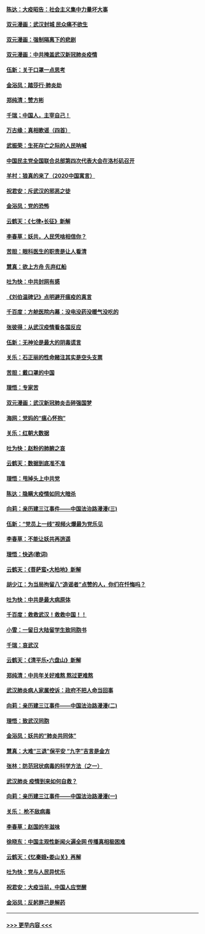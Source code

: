 #### [陈达：大疫昭告：社会主义集中力量坏大事](../pages/nsc993/n11859419.md?t=02111422) 
#### [双元漫画：武汉封城 民众痛不欲生](../pages/nsc993/n11859287.md?t=02111422) 
#### [双元漫画：强制隔离下的悲剧](../pages/nsc993/n11859244.md?t=02111422) 
#### [双元漫画：中共掩盖武汉新冠肺炎疫情](../pages/nsc993/n11858249.md?t=02111422) 
#### [伍新：关于口罩一点思考](../pages/nsc993/n11859195.md?t=02111422) 
#### [金浴凤：踏莎行‧肺炎劫](../pages/nsc993/n11858227.md?t=02111422) 
#### [郑纯清：赞方彬](../pages/nsc993/n11856803.md?t=02111422) 
#### [千瑞；中国人，主宰自己！](../pages/nsc993/n11856793.md?t=02111422) 
#### [万古缘：真相歌谣（四首）](../pages/nsc993/n11856263.md?t=02111422) 
#### [武振荣：生死存亡之际的人民呐喊](../pages/nsc993/n11856256.md?t=02111422) 
#### [中国民主党全国联合总部第四次代表大会在洛杉矶召开](../pages/nsc993/n11856344.md?t=02111422) 
#### [羊村：狼真的来了（2020中国寓言）](../pages/nsc993/n11856229.md?t=02111422) 
#### [祝君安：斥武汉的邪恶之徒](../pages/nsc993/n11855861.md?t=02111422) 
#### [金浴凤：党的恐怖](../pages/nsc993/n11855849.md?t=02111422) 
#### [云鹤天：《七律▪长征》新解](../pages/nsc993/n11855479.md?t=02111422) 
#### [李春草：妖共，人民凭啥相信你？](../pages/nsc993/n11855196.md?t=02111422) 
#### [苦胆：眼科医生的职责是让人看清](../pages/nsc993/n11853840.md?t=02111422) 
#### [慧真：欲上方舟 先弃红船](../pages/nsc993/n11853483.md?t=02111422) 
#### [吐为快：中共封网有感](../pages/nsc993/n11852575.md?t=02111422) 
#### [《刘伯温碑记》点明避开瘟疫的真言](../pages/nsc993/n11852128.md?t=02111422) 
#### [千百度：方舱医院内幕：没电没药没暖气没吃的](../pages/nsc993/n11850211.md?t=02111422) 
#### [张彼得：从武汉疫情看各国反应](../pages/nsc993/n11850102.md?t=02111422) 
#### [伍新：无神论是最大的阴毒谎言](../pages/nsc993/n11846129.md?t=02111422) 
#### [关乐：石正丽的性命赌注其实是空头支票](../pages/nsc993/n11846109.md?t=02111422) 
#### [苦胆：戴口罩的中国](../pages/nsc993/n11845576.md?t=02111422) 
#### [理悟：专家苦](../pages/nsc993/n11845564.md?t=02111422) 
#### [双元漫画：武汉新冠肺炎击碎强国梦](../pages/nsc993/n11843320.md?t=02111422) 
#### [海网：党妈的“瘟心怀抱”](../pages/nsc993/n11840740.md?t=02111422) 
#### [关乐：红朝大数据](../pages/nsc993/n11840675.md?t=02111422) 
#### [吐为快：赵粉的肺腑之哀](../pages/nsc993/n11840618.md?t=02111422) 
#### [云鹤天：数据到底准不准](../pages/nsc993/n11840325.md?t=02111422) 
#### [理悟：甩掉头上中共党](../pages/nsc993/n11838826.md?t=02111422) 
#### [陈达：隐瞒大疫情如同大暗杀](../pages/nsc993/n11838771.md?t=02111422) 
#### [向莉：亲历建三江事件——中国法治路漫漫(三)](../pages/nsc993/n11831825.md?t=02111422) 
#### [伍新：“党员上一线”视频火爆最为党乐见](../pages/nsc993/n11838200.md?t=02111422) 
#### [李春草：不能让妖共再逍遥](../pages/nsc993/n11838102.md?t=02111422) 
#### [理悟：快逃(歌词)](../pages/nsc993/n11838083.md?t=02111422) 
#### [云鹤天：《菩萨蛮▪大柏地》新解](../pages/nsc993/n11838059.md?t=02111422) 
#### [胡少江：为当局拘留八“造谣者”点赞的人，你们在忏悔吗？](../pages/nsc993/n11836801.md?t=02111422) 
#### [吐为快：中共是最大病原体](../pages/nsc993/n11836748.md?t=02111422) 
#### [千百度：救救武汉！救救中国！！](../pages/nsc993/n11836145.md?t=02111422) 
#### [小雪：一留日大陆留学生致同胞书](../pages/nsc993/n11834624.md?t=02111422) 
#### [千瑞：哀武汉](../pages/nsc993/n11833647.md?t=02111422) 
#### [云鹤天：《清平乐▪六盘山》新解](../pages/nsc993/n11833611.md?t=02111422) 
#### [郑纯清：中共年关好难熬 熬过更难熬](../pages/nsc993/n11833489.md?t=02111422) 
#### [武汉肺炎病人家属控诉：政府不把人命当回事](../pages/nsc993/n11833205.md?t=02111422) 
#### [向莉：亲历建三江事件——中国法治路漫漫(二)](../pages/nsc993/n11829102.md?t=02111422) 
#### [理悟：致武汉同胞](../pages/nsc993/n11831522.md?t=02111422) 
#### [金浴凤：妖共的“肺炎共同体”](../pages/nsc993/n11829448.md?t=02111422) 
#### [慧真：大难“三退”保平安 “九字”吉言是金方](../pages/nsc993/n11829501.md?t=02111422) 
#### [张林：防范冠状病毒的科学方法（之一）](../pages/nsc993/n11828618.md?t=02111422) 
#### [武汉肺炎 疫情到来如何自救？](../pages/nsc993/n11827632.md?t=02111422) 
#### [向莉：亲历建三江事件——中国法治路漫漫(一)](../pages/nsc993/n11827190.md?t=02111422) 
#### [关乐： 枪不敌病毒](../pages/nsc993/n11826746.md?t=02111422) 
#### [李春草：赵国的年滋味](../pages/nsc993/n11826321.md?t=02111422) 
#### [徐晓东：中国主观性新闻火遍全网 传播真相极困难](../pages/nsc993/n11826508.md?t=02111422) 
#### [云鹤天：《忆秦娥▪娄山关》再解](../pages/nsc993/n11824682.md?t=02111422) 
#### [吐为快：党与人民异忧乐](../pages/nsc993/n11824660.md?t=02111422) 
#### [祝君安：大疫当前，中国人应觉醒](../pages/nsc993/n11821946.md?t=02111422) 
#### [金浴凤：反躬罪己是解药](../pages/nsc993/n11820280.md?t=02111422) 

----
#### [ >>> 更早内容 <<< ](../indexes/nsc993-earlier.md)
